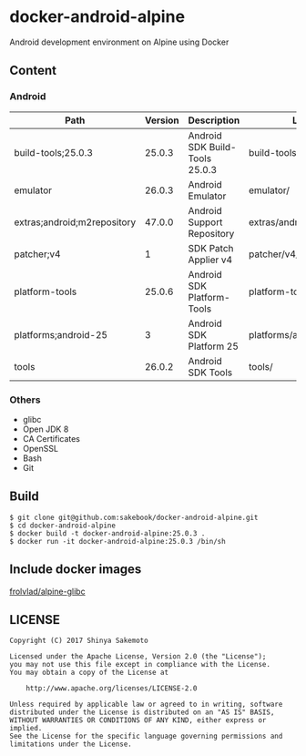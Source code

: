 # docker-android-alpine
Android development environment on Alpine using Docker

## Content
### Android

Path                        | Version | Description                    | Location
  -------                     | ------- | -------                        | -------
  build-tools;25.0.3          | 25.0.3  | Android SDK Build-Tools 25.0.3 | build-tools/25.0.3/
  emulator                    | 26.0.3  | Android Emulator               | emulator/
  extras;android;m2repository | 47.0.0  | Android Support Repository     | extras/android/m2repository/
  patcher;v4                  | 1       | SDK Patch Applier v4           | patcher/v4/
  platform-tools              | 25.0.6  | Android SDK Platform-Tools     | platform-tools/
  platforms;android-25        | 3       | Android SDK Platform 25        | platforms/android-25/
  tools                       | 26.0.2  | Android SDK Tools              | tools/

### Others
- glibc
- Open JDK 8
- CA Certificates
- OpenSSL
- Bash
- Git

## Build
```
$ git clone git@github.com:sakebook/docker-android-alpine.git
$ cd docker-android-alpine
$ docker build -t docker-android-alpine:25.0.3 .
$ docker run -it docker-android-alpine:25.0.3 /bin/sh
```

## Include docker images
[frolvlad/alpine-glibc](https://hub.docker.com/r/frolvlad/alpine-glibc/)

## LICENSE
```
Copyright (C) 2017 Shinya Sakemoto

Licensed under the Apache License, Version 2.0 (the "License");
you may not use this file except in compliance with the License.
You may obtain a copy of the License at

    http://www.apache.org/licenses/LICENSE-2.0

Unless required by applicable law or agreed to in writing, software
distributed under the License is distributed on an "AS IS" BASIS,
WITHOUT WARRANTIES OR CONDITIONS OF ANY KIND, either express or implied.
See the License for the specific language governing permissions and
limitations under the License.
```
